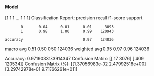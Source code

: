 #### Model
[1 1 1 ... 1 1 1]
Classification Report:
              precision    recall  f1-score   support

           0       0.04      0.01      0.01      3093
           1       0.98      1.00      0.99    120943

    accuracy                           0.97    124036
   macro avg       0.51      0.50      0.50    124036
weighted avg       0.95      0.97      0.96    124036

Accuracy: 0.9719033183914347
Confusion Matrix:
[[    17   3076]
 [   409 120534]]
Confusion Matrix (%):
[[1.37056983e-02 2.47992518e+00]
 [3.29742978e-01 9.71766261e+01]]
